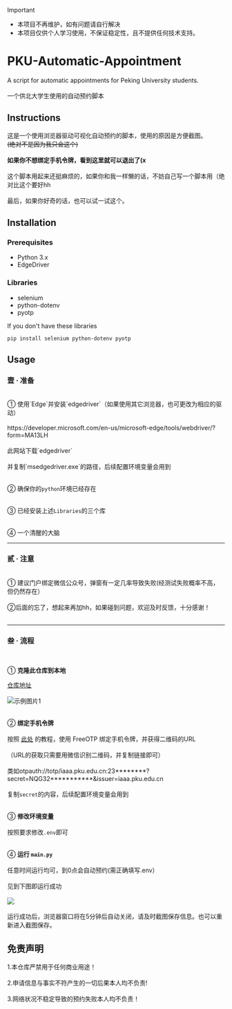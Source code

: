 > [!IMPORTANT]
> - 本项目不再维护，如有问题请自行解决
> - 本项目仅供个人学习使用，不保证稳定性，且不提供任何技术支持。

# PKU-Automatic-Appointment

A script for automatic appointments for Peking University students.<br><br>
一个供北大学生使用的自动预约脚本

## Instructions
这是一个使用浏览器驱动可视化自动预约的脚本，使用的原因是方便截图。<br>~~(绝对不是因为我只会这个)~~<br><br>
**如果你不想绑定手机令牌，看到这里就可以退出了(x**<br><br>
这个脚本用起来还挺麻烦的，如果你和我一样懒的话，不妨自己写一个脚本用（绝对比这个要好hh<br><br>
最后，如果你好奇的话，也可以试一试这个。<br>

## Installation

### Prerequisites
- Python 3.x
- EdgeDriver

### Libraries
- selenium
- python-dotenv
- pyotp

If you don't have these libraries
```
pip install selenium python-dotenv pyotp
```

## Usage

### 壹 · 准备
<br>
① 使用`Edge`并安装`edgedriver`（如果使用其它浏览器，也可更改为相应的驱动）<br><br>
https://developer.microsoft.com/en-us/microsoft-edge/tools/webdriver/?form=MA13LH<br><br>
此网站下载`edgedriver`<br><br>
并复制`msedgedriver.exe`的路径，后续配置环境变量会用到<br><br>

② 确保你的`python`环境已经存在<br><br>

③ 已经安装上述`Libraries`的三个库<br><br>

④ 一个清醒的大脑

----

### 贰 · 注意
<br>
① 建议门户绑定微信公众号，弹窗有一定几率导致失败(经测试失败概率不高，但仍然存在）<br><br>
②后面的忘了，想起来再加hh，如果碰到问题，欢迎及时反馈，十分感谢！<br><br>

------

### 叁 · 流程
<br>

① **克隆此仓库到本地**<br>

[仓库地址](https://github.com/hanlife02/PKU_Automatic_Appointment)<br><br>
![示例图片1](https://hanlife02.com.cn/api/v2/objects/file/gt9l6pjzwwu7a5as5a.png)<br><br>

② **绑定手机令牌**<br><br>
按照 [此处](https://iaaa.pku.edu.cn/iaaa/resources/help/otpHelp.html) 的教程，使用 FreeOTP 绑定手机令牌，并获得二维码的URL<br><br>
（URL的获取只需要用微信识别二维码，并复制链接即可）<br><br>
类如otpauth://totp/iaaa.pku.edu.cn:23********?secret=NQG32\*\*\*\*\*\*\*\*\*\*\*&issuer=iaaa.pku.edu.cn<br><br>
复制`secret`的内容，后续配置环境变量会用到<br><br>

③ **修改环境变量**<br><br>
按照要求修改`.env`即可<br><br>

④ **运行 `main.py`**<br><br>
任意时间运行均可，到0点会自动预约(需正确填写.env）<br><br>
见到下图即运行成功<br><br>
![](https://hanlife02.com.cn/api/v2/objects/file/2dhy73n26f3nd2ct6k.png)
<br><br>
运行成功后，浏览器窗口将在5分钟后自动关闭，请及时截图保存信息。也可以重新进入截图保存。

## 免责声明
  1.本仓库严禁用于任何商业用途！<br><br>
  2.申请信息与事实不符产生的一切后果本人均不负责!<br><br>
  3.网络状况不稳定导致的预约失败本人均不负责！<br><br>
